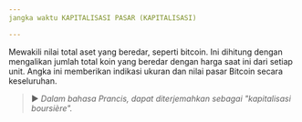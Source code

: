 ```yaml
---
jangka waktu KAPITALISASI PASAR (KAPITALISASI)

---
```

Mewakili nilai total aset yang beredar, seperti bitcoin. Ini dihitung dengan mengalikan jumlah total koin yang beredar dengan harga saat ini dari setiap unit. Angka ini memberikan indikasi ukuran dan nilai pasar Bitcoin secara keseluruhan.

> ► *Dalam bahasa Prancis, dapat diterjemahkan sebagai "kapitalisasi boursière".*